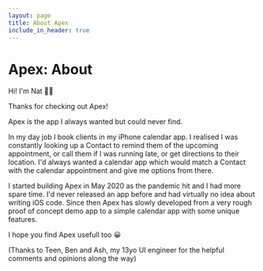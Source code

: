 ```yaml
---
layout: page
title: About Apex
include_in_header: true
---
```

# Apex: About

Hi! I'm Nat 👋🏼

Thanks for checking out Apex!

Apex is the app I always wanted but could never find.

In my day job I book clients in my iPhone calendar app. I realised I was constantly looking up a Contact to remind them of the upcoming appointment, or call them if I was running late, or get directions to their location. I'd always wanted a calendar app which would match a Contact with the calendar appointment and give me options from there.

I started building Apex in May 2020 as the pandemic hit and I had more spare time. I'd never released an app before and had virtually no idea about writing iOS code. Since then Apex has slowly developed from a very rough proof of concept demo app to a simple calendar app with some unique features.

I hope you find Apex usefull too 😀

(Thanks to Teen, Ben and Ash, my 13yo UI engineer for the helpful comments and opinions along the way)
